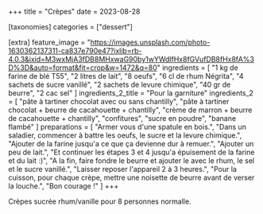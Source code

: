 +++
title = "Crèpes"
date = 2023-08-28

[taxonomies]
categories = ["dessert"]

[extra]
feature_image = "https://images.unsplash.com/photo-1630362137311-ca837e790e47?ixlib=rb-4.0.3&ixid=M3wxMjA3fDB8MHxwaG90by1wYWdlfHx8fGVufDB8fHx8fA%3D%3D&auto=format&fit=crop&w=1472&q=80"
ingredients = [
  "1 kg de farine de blé T55",
  "2 litres de lait",
  "8 oeufs",
  "6 cl de rhum Négrita",
  "4 sachets de sucre vanillé",
  "2 sachets de levure chimique",
  "40 gr de beurre",
  "2 cac sel"
]
ingredients_2_title = "Pour la garniture"
ingredients_2 = [
  "pâte à tartiner chocolat avec ou sans chantilly",
  "pâte à tartiner chocolat + beurre de cacahouette + chantilly",
  "crème de marron + beurre de cacahouette + chantilly",
  "confitures",
  "sucre en poudre",
  "banane flambé"
]
preparations = [
  "Armer vous d'une spatule en bois.",
  "Dans un saladier, commencer à battre les oeufs, le sucre et la levure chimique.",
  "Ajouter de la farine jusqu'a ce que ça devienne dur à remuer.",
  "Ajouter un peu de lait.",
  "Et continuer les étapes 3 et 4 jusqu'a épuisement de la farine et du lait :)",
  "A la fin, faire fondre le beurre et ajouter le avec le rhum, le sel et le sucre vanillé.",
  "Laisser reposer l'appareil 2 à 3 heures.",
  "Pour la cuisson, pour chaque crèpe, mettre une noisette de beurre avant de verser la louche.",
  "Bon courage !"
]
+++

Crèpes sucrée rhum/vanille pour 8 personnes normalle.

